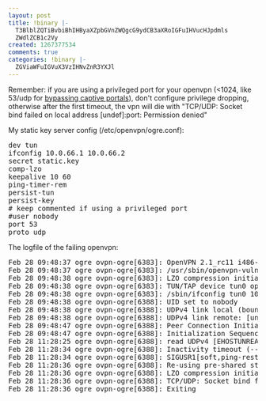 ```yaml
---
layout: post
title: !binary |-
  T3BlblZQTiBvbiBhIHByaXZpbGVnZWQgcG9ydCB3aXRoIGFuIHVucHJpdmls
  ZWdlZCB1c2Vy
created: 1267377534
comments: true
categories: !binary |-
  ZGViaWFuIGVuX3VzIHNvZnR3YXJl
---
```

Remember: if you are using a privileged port for your openvpn (&lt;1024, like 53/udp for <a href="http://www.personaltelco.net/CaptivePortalInsecurities">bypassing captive portals</a>), don't configure privilege dropping, otherwise after the first timeout, the vpn will die with "TCP/UDP: Socket bind failed on local address [undef]:port: Permission denied"

My static key server config (/etc/openvpn/ogre.conf):
<pre lang="null">
dev tun
ifconfig 10.0.66.1 10.0.66.2
secret static.key
comp-lzo
keepalive 10 60
ping-timer-rem
persist-tun
persist-key
# keep commented if using a privileged port
#user nobody
port 53
proto udp</pre>

The logfile of the failing openvpn:
<pre lang="null">Feb 28 09:48:37 ogre ovpn-ogre[6383]: OpenVPN 2.1_rc11 i486-pc-linux-gnu [SSL] [LZO2] [EPOLL] [PKCS11] built on Sep 18 2008
Feb 28 09:48:37 ogre ovpn-ogre[6383]: /usr/sbin/openvpn-vulnkey -q static.key
Feb 28 09:48:38 ogre ovpn-ogre[6383]: LZO compression initialized
Feb 28 09:48:38 ogre ovpn-ogre[6383]: TUN/TAP device tun0 opened
Feb 28 09:48:38 ogre ovpn-ogre[6383]: /sbin/ifconfig tun0 10.0.66.1 pointopoint 10.0.66.2 mtu 1500
Feb 28 09:48:38 ogre ovpn-ogre[6388]: UID set to nobody
Feb 28 09:48:38 ogre ovpn-ogre[6388]: UDPv4 link local (bound): [undef]:53
Feb 28 09:48:38 ogre ovpn-ogre[6388]: UDPv4 link remote: [undef]
Feb 28 09:48:47 ogre ovpn-ogre[6388]: Peer Connection Initiated with 79.47.206.122:62799
Feb 28 09:48:47 ogre ovpn-ogre[6388]: Initialization Sequence Completed
Feb 28 11:28:25 ogre ovpn-ogre[6388]: read UDPv4 [EHOSTUNREACH]: No route to host (code=113)
Feb 28 11:28:34 ogre ovpn-ogre[6388]: Inactivity timeout (--ping-restart), restarting
Feb 28 11:28:34 ogre ovpn-ogre[6388]: SIGUSR1[soft,ping-restart] received, process restarting
Feb 28 11:28:36 ogre ovpn-ogre[6388]: Re-using pre-shared static key
Feb 28 11:28:36 ogre ovpn-ogre[6388]: LZO compression initialized
Feb 28 11:28:36 ogre ovpn-ogre[6388]: TCP/UDP: Socket bind failed on local address [undef]:53: Permission denied
Feb 28 11:28:36 ogre ovpn-ogre[6388]: Exiting</pre>
